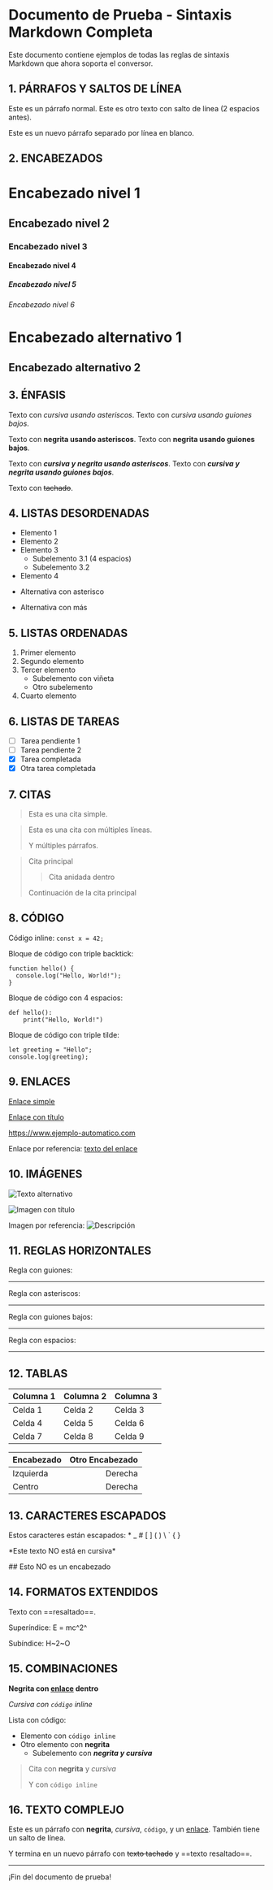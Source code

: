 # Documento de Prueba - Sintaxis Markdown Completa

Este documento contiene ejemplos de todas las reglas de sintaxis Markdown que ahora soporta el conversor.

## 1. PÁRRAFOS Y SALTOS DE LÍNEA

Este es un párrafo normal.
Este es otro texto con salto de línea (2 espacios antes).

Este es un nuevo párrafo separado por línea en blanco.

## 2. ENCABEZADOS

# Encabezado nivel 1
## Encabezado nivel 2
### Encabezado nivel 3
#### Encabezado nivel 4
##### Encabezado nivel 5
###### Encabezado nivel 6

Encabezado alternativo 1
========================

Encabezado alternativo 2
------------------------

## 3. ÉNFASIS

Texto con *cursiva usando asteriscos*.
Texto con _cursiva usando guiones bajos_.

Texto con **negrita usando asteriscos**.
Texto con __negrita usando guiones bajos__.

Texto con ***cursiva y negrita usando asteriscos***.
Texto con ___cursiva y negrita usando guiones bajos___.

Texto con ~~tachado~~.

## 4. LISTAS DESORDENADAS

- Elemento 1
- Elemento 2
- Elemento 3
    - Subelemento 3.1 (4 espacios)
    - Subelemento 3.2
- Elemento 4

* Alternativa con asterisco
+ Alternativa con más

## 5. LISTAS ORDENADAS

1. Primer elemento
2. Segundo elemento
3. Tercer elemento
    - Subelemento con viñeta
    - Otro subelemento
4. Cuarto elemento

## 6. LISTAS DE TAREAS

- [ ] Tarea pendiente 1
- [ ] Tarea pendiente 2
- [x] Tarea completada
- [X] Otra tarea completada

## 7. CITAS

> Esta es una cita simple.

> Esta es una cita
> con múltiples líneas.
>
> Y múltiples párrafos.

> Cita principal
> > Cita anidada dentro
>
> Continuación de la cita principal

## 8. CÓDIGO

Código inline: `const x = 42;`

Bloque de código con triple backtick:

```
function hello() {
  console.log("Hello, World!");
}
```

Bloque de código con 4 espacios:

    def hello():
        print("Hello, World!")

Bloque de código con triple tilde:

~~~
let greeting = "Hello";
console.log(greeting);
~~~

## 9. ENLACES

[Enlace simple](https://www.ejemplo.com)

[Enlace con título](https://www.ejemplo.com "Título del enlace")

<https://www.ejemplo-automatico.com>

Enlace por referencia: [texto del enlace][ref1]

[ref1]: https://www.referencia.com "Título opcional"

## 10. IMÁGENES

![Texto alternativo](https://via.placeholder.com/150)

![Imagen con título](https://via.placeholder.com/200 "Este es el título")

Imagen por referencia: ![Descripción][img1]

[img1]: https://via.placeholder.com/300 "Título de la imagen"

## 11. REGLAS HORIZONTALES

Regla con guiones:

---

Regla con asteriscos:

***

Regla con guiones bajos:

___

Regla con espacios:

- - -

## 12. TABLAS

| Columna 1 | Columna 2 | Columna 3 |
|-----------|-----------|-----------|
| Celda 1   | Celda 2   | Celda 3   |
| Celda 4   | Celda 5   | Celda 6   |
| Celda 7   | Celda 8   | Celda 9   |

| Encabezado | Otro Encabezado |
|:-----------|----------------:|
| Izquierda  | Derecha         |
| Centro     | Derecha         |

## 13. CARACTERES ESCAPADOS

Estos caracteres están escapados: \* \_ \# \[ \] \( \) \\ \` \{ \}

\*Este texto NO está en cursiva\*

\## Esto NO es un encabezado

## 14. FORMATOS EXTENDIDOS

Texto con ==resaltado==.

Superíndice: E = mc^2^

Subíndice: H~2~O

## 15. COMBINACIONES

**Negrita con [enlace](https://ejemplo.com) dentro**

*Cursiva con `código` inline*

Lista con código:

- Elemento con `código inline`
- Otro elemento con **negrita**
    - Subelemento con ***negrita y cursiva***

> Cita con **negrita** y *cursiva*
>
> Y con `código inline`

## 16. TEXTO COMPLEJO

Este es un párrafo con **negrita**, *cursiva*, `código`, y un [enlace](https://ejemplo.com "con título").
También tiene un salto de línea.

Y termina en un nuevo párrafo con ~~texto tachado~~ y ==texto resaltado==.

---

¡Fin del documento de prueba!
